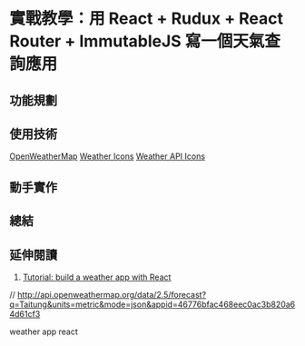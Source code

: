# 實戰教學：用 React + Rudux + React Router + ImmutableJS 寫一個天氣查詢應用

## 功能規劃

## 使用技術
[OpenWeatherMap](http://openweathermap.org/)
[Weather Icons](https://erikflowers.github.io/weather-icons/)
[Weather API Icons](https://erikflowers.github.io/weather-icons/api-list.html)

## 動手實作

## 總結

## 延伸閱讀
1. [Tutorial: build a weather app with React](http://joanmira.com/tutorial-build-a-weather-app-with-react/)

// http://api.openweathermap.org/data/2.5/forecast?q=Taitung&units=metric&mode=json&appid=46776bfac468eec0ac3b820a64d61cf3

weather app react